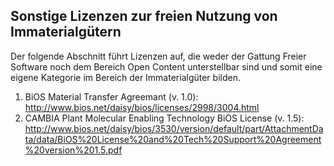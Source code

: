 ## Sonstige Lizenzen zur freien Nutzung von Immaterialgütern

Der folgende Abschnitt führt Lizenzen auf, die weder der Gattung Freier Software noch dem Bereich Open Content unterstellbar sind und somit eine eigene Kategorie im Bereich der Immaterialgüter bilden.

1. BiOS Material Transfer Agreemant (v. 1.0): http://www.bios.net/daisy/bios/licenses/2998/3004.html
1. CAMBIA Plant Molecular Enabling Technology BiOS License (v. 1.5): http://www.bios.net/daisy/bios/3530/version/default/part/AttachmentData/data/BiOS%20License%20and%20Tech%20Support%20Agreement%20version%201.5.pdf
